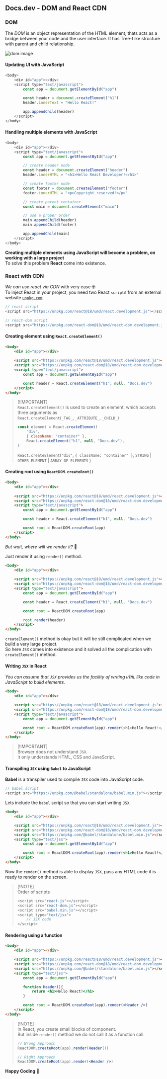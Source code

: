 ## Docs.dev - DOM and React CDN

### DOM
The *DOM* is an object representation of the HTML element, thats acts as a bridge between your code and the user interface. It has Tree-Like structure with parent and child relationship.

![dom image](DOM.png)

#### Updating UI with JavaScript
```js
<body>
    <div id="app"></div>
    <script type="text/javascript">
        const app = document.getElementById("app")

        const header = document.createElement("h1")
        header.innerText = "Hello React!"

        app.appendChild(header)
    </script>
</body>
```

#### Handling multiple elements with JavaScript
```js
<body>
    <div id="app"></div>
    <script type="text/javascript">
        const app = document.getElementById("app")

        // create header node
        const header = document.createElement("header")
        header.innerHTML = "<h1>Hello React Developer!</h1>"

        // create footer node
        const footer = document.createElement("footer")
        footer.innerHTML = "<p>Copyright reserved!</p>"

        // create parent container
        const main = document.createElement("main")

        // use a proper order
        main.appendChild(header)
        main.appendChild(footer)

        app.appendChild(main)
    </script>
</body>
```

**Creating multiple elements using JavaScript will become a problem, on working with a large project**<br/>To solve this problem **React** come into existence.


### React with CDN
*We can use react via CDN* with very ease 🤓<br/>
To inject React in your project, you need two React `script`s from an external website [`unpkg.com`](https://legacy.reactjs.org/docs/cdn-links.html)

```js
// react script
<script src="https://unpkg.com/react@18/umd/react.development.js"></script>

// react-dom script
<script src="https://unpkg.com/react-dom@18/umd/react-dom.development.js"></script>
```

#### Creating element using `React.createElement()`
```html
<body>
    <div id="app"></div>
    
    <script src="https://unpkg.com/react@18/umd/react.development.js"></script>
    <script src="https://unpkg.com/react-dom@18/umd/react-dom.development.js"></script>
    <script type="text/javascript">
        const app = document.getElementById("app")

        const header = React.createElement("h1", null, "Docs.dev")
    </script>
</body>
```
> [!IMPORTANT]\
> `React.createElement()` is used to create an element, which accepts three arguments as\
> `React.createElement`(`_TAG_`, `_ATTRIBUTE_`, `_CHILD_`)
>
> ```js
> const element = React.createElement(
>     "div",
>     { className: "container" },
>     React.createElement("h1", null, "Docs.dev"),
> )
> ```
>
> `React.createElement`(`"div"`, `{ className: "container" }`, `STRING` | `OTHER ELEMENT` | `ARRAY OF ELEMENTS` )

#### Creating root using `ReactDOM.createRoot()`
```html
<body>
    <div id="app"></div>
    
    <script src="https://unpkg.com/react@18/umd/react.development.js"></script>
    <script src="https://unpkg.com/react-dom@18/umd/react-dom.development.js"></script>
    <script type="text/javascript">
        const app = document.getElementById("app")

        const header = React.createElement("h1", null, "Docs.dev")

        const root = ReactDOM.createRoot(app)
    </script>
</body>
```
*But wait, where will we render it?* 🤔

Just render it using `render()` method.
```html
<body>
    <div id="app"></div>
    
    <script src="https://unpkg.com/react@18/umd/react.development.js"></script>
    <script src="https://unpkg.com/react-dom@18/umd/react-dom.development.js"></script>
    <script type="text/javascript">
        const app = document.getElementById("app")

        const header = React.createElement("h1", null, "Docs.dev")

        const root = ReactDOM.createRoot(app)

        root.render(header)
    </script>
</body>
```

`createElement()` method is okay but it will be still complicated when we build a very large project.<br/>
So here `JSX` comes into existence and it solved all the complication with `createElement()` method.

#### Writing `JSX` in React

*You can assume that `JSX` provides us the facility of writing `HTML` like code in JavaScript to build elements.*
```html
<body>
    <div id="app"></div>

    <script src="https://unpkg.com/react@18/umd/react.development.js"></script>
    <script src="https://unpkg.com/react-dom@18/umd/react-dom.development.js"></script>
    <script type="text/javascript">
        const app = document.getElementById("app")

        const root = ReactDOM.createRoot(app).render(<h1>Hello React!</h1>)
    </script>
</body>
```
> [!IMPORTANT]\
> Browser does not understand `JSX`.\
> It only understands HTML, CSS and JavaScript.

#### Transpiling `JSX` using `Babel` to JavaScript
**Babel** is a transpiler used to compile `JSX` code into JavaScript code.

```js
// babel script
<script src="https://unpkg.com/@babel/standalone/babel.min.js"></script>
```

Lets include the `babel` script so that you can start writing `JSX`.
```html
<body>
    <div id="app"></div>

    <script src="https://unpkg.com/react@18/umd/react.development.js"></script>
    <script src="https://unpkg.com/react-dom@18/umd/react-dom.development.js"></script>
    <script src="https://unpkg.com/@babel/standalone/babel.min.js"></script>
    <script type="text/jsx">
        const app = document.getElementById("app")

        const root = ReactDOM.createRoot(app).render(<h1>Hello React!</h1>)
    </script>
</body>
```
Now the `render()` method is able to display `JSX`, pass any HTML code it is ready to render on the screen.
> [!NOTE]\
> Order of scripts
> ```js
> <script src="react.js"></script>
> <script src="react-dom.js"></script>
> <script src="babel.min.js"></script>
> <script type="text/jsx">
>     // JSX code
> </script>
> ```

#### Rendering using a function
```html
<body>
    <div id="app"></div>

    <script src="https://unpkg.com/react@18/umd/react.development.js"></script>
    <script src="https://unpkg.com/react-dom@18/umd/react-dom.development.js"></script>
    <script src="https://unpkg.com/@babel/standalone/babel.min.js"></script>
    <script type="text/jsx">
        const app = document.getElementById("app")

        function Header(){
            return <h1>Hello React!</h1>
        }

        const root = ReactDOM.createRoot(app).render(<Header />)
    </script>
</body>
```
> [!NOTE]\
> In React, you create small blocks of component.\
> But inside `render()` method we do not call it as a function call.
>
> ```jsx
> // Wrong Approach
> ReactDOM.createRoot(app).render(Header())
> 
> // Right Approach
> ReactDOM.createRoot(app).render(<Header />)
> ```

**Happy Coding 💖**
